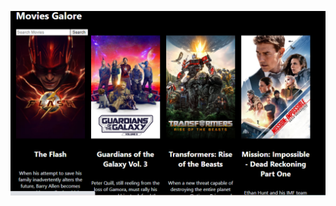 ![My Movie App](https://raw.githubusercontent.com/dsenat/MovieApp/579c092d2d5c944b5094b1af1387965e116567b2/notnetflixproj.PNG)

